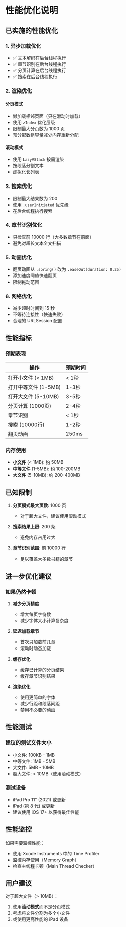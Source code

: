# 性能优化说明

## 已实施的性能优化

### 1. 异步加载优化
- ✅ 文本解码在后台线程执行
- ✅ 章节识别在后台线程执行
- ✅ 分页计算在后台线程执行
- ✅ 搜索在后台线程执行

### 2. 渲染优化

#### 分页模式
- 懒加载相邻页面（只在滑动时加载）
- 使用 `zIndex` 优化层级
- 限制最大分页数为 1000 页
- 预分配数组容量减少内存重新分配

#### 滚动模式
- 使用 `LazyVStack` 按需渲染
- 按段落分割文本
- 虚拟化长列表

### 3. 搜索优化
- 限制最大结果数为 200
- 使用 `.userInitiated` 优先级
- 在后台线程执行搜索

### 4. 章节识别优化
- 只检查前 10000 行（大多数章节在前面）
- 避免对超长文本全文扫描

### 5. 动画优化
- 翻页动画从 `.spring()` 改为 `.easeOut(duration: 0.25)`
- 添加速度阈值快速翻页
- 限制拖动范围

### 6. 网络优化
- 减少超时时间到 15 秒
- 不等待连接性（快速失败）
- 合理的 URLSession 配置

## 性能指标

### 预期表现

| 操作 | 预期时间 |
|------|---------|
| 打开小文件 (< 1MB) | < 1秒 |
| 打开中等文件 (1-5MB) | 1-3秒 |
| 打开大文件 (5-10MB) | 3-5秒 |
| 分页计算 (1000页) | 2-4秒 |
| 章节识别 | < 1秒 |
| 搜索 (10000行) | 1-2秒 |
| 翻页动画 | 250ms |

### 内存使用

- **小文件** (< 1MB): 约 50MB
- **中等文件** (1-5MB): 约 100-200MB
- **大文件** (5-10MB): 约 200-400MB

## 已知限制

1. **分页模式最大页数**: 1000 页
   - 对于超大文件，建议使用滚动模式

2. **搜索结果上限**: 200 条
   - 避免内存占用过大

3. **章节识别范围**: 前 10000 行
   - 足以覆盖大多数书籍的章节

## 进一步优化建议

### 如果仍然卡顿

1. **减少分页精度**
   - 增大每页字符数
   - 减少字体大小计算复杂度

2. **延迟加载章节**
   - 首次只加载前几章
   - 滚动时动态加载

3. **缓存优化**
   - 缓存已计算的分页结果
   - 缓存章节识别结果

4. **渲染优化**
   - 使用更简单的字体
   - 减少行距和段落间距
   - 禁用不必要的动画

## 性能测试

### 建议的测试文件大小
- 小文件: 100KB - 1MB
- 中等文件: 1MB - 5MB
- 大文件: 5MB - 10MB
- 超大文件: > 10MB（使用滚动模式）

### 测试设备
- iPad Pro 11" (2021) 或更新
- iPad (第 8 代) 或更新
- 建议使用 iOS 17+ 以获得最佳性能

## 性能监控

如果需要监控性能：
- 使用 Xcode Instruments 中的 Time Profiler
- 监控内存使用（Memory Graph）
- 检查主线程卡顿（Main Thread Checker）

## 用户建议

对于超大文件（> 10MB）：
1. 使用**滚动模式**而不是分页模式
2. 考虑将文件分割为多个小文件
3. 或使用更高性能的 iPad 设备

